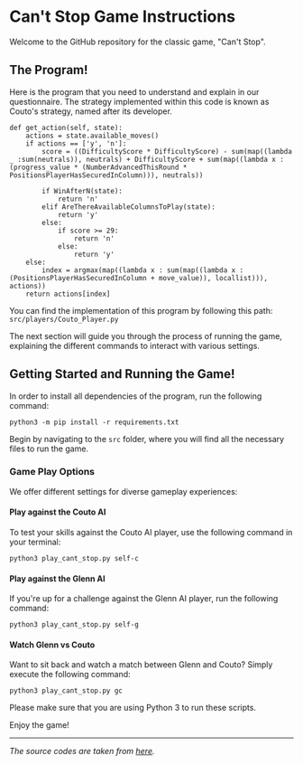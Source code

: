 # Can't Stop Game Instructions

Welcome to the GitHub repository for the classic game, "Can't Stop". 

## The Program!
Here is the program that you need to understand and explain in our questionnaire. The strategy implemented within this code is known as Couto's strategy, named after its developer.
```
def get_action(self, state):
    actions = state.available_moves()
    if actions == ['y', 'n']:
        score = ((DifficultyScore * DifficultyScore) - sum(map((lambda _ :sum(neutrals)), neutrals) + DifficultyScore + sum(map((lambda x : (progress_value * (NumberAdvancedThisRound * PositionsPlayerHasSecuredInColumn))), neutrals))

        if WinAfterN(state):
            return 'n'
        elif AreThereAvailableColumnsToPlay(state):
            return 'y'
        else:
            if score >= 29:
                return 'n'
            else:
                return 'y'
    else:
        index = argmax(map((lambda x : sum(map((lambda x : (PositionsPlayerHasSecuredInColumn + move_value)), locallist))), actions))
    return actions[index]
```
You can find the implementation of this program by following this path:
`src/players/Couto_Player.py`



The next section will guide you through the process of running the game, explaining the different commands to interact with various settings.

## Getting Started and Running the Game!
In order to install all dependencies of the program, run the following command:

`python3 -m pip install -r requirements.txt`


Begin by navigating to the `src` folder, where you will find all the necessary files to run the game.

### Game Play Options

We offer different settings for diverse gameplay experiences:

#### Play against the Couto AI

To test your skills against the Couto AI player, use the following command in your terminal:

`python3 play_cant_stop.py self-c` 

#### Play against the Glenn AI

If you're up for a challenge against the Glenn AI player, run the following command:

`python3 play_cant_stop.py self-g` 

#### Watch Glenn vs Couto

Want to sit back and watch a match between Glenn and Couto? Simply execute the following command:

`python3 play_cant_stop.py gc` 

Please make sure that you are using Python 3 to run these scripts.

Enjoy the game!

----------
_The source codes are taken from [here](https://github.com/leandrocouto/sketch-learning/)._


